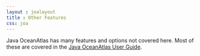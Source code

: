 ```yaml
---
layout : joalayout
title : Other Features
css: joa
---
```

<p> Java OceanAtlas has many features and options not covered here. Most of these are covered in the <a href="http://odf.ucsd.edu/joa/userguide/index.html">Java OceanAtlas User Guide</a>.</p>
